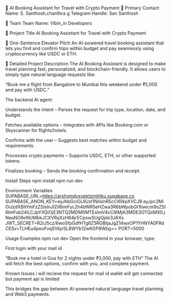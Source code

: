 🧠 AI Booking Assistant for Travel with Crypto Payment
📌 Primary Contact
Name: S. Santhosh,charithra g
Telegram Handle: San Santhosh

👥 Team
Team Name: Vibin_in Developers

📍 Project Title
AI Booking Assistant for Travel with Crypto Payment

🚀 One-Sentence Elevator Pitch
An AI-powered travel booking assistant that lets you find and confirm trips within budget and pay seamlessly using cryptocurrency like USDC or ETH.

📝 Detailed Project Description
The AI Booking Assistant is designed to make travel planning fast, personalized, and blockchain-friendly.
It allows users to simply type natural language requests like:

“Book me a flight from Bangalore to Mumbai this weekend under ₹5,000 and pay with USDC.”

The backend AI agent:

Understands the intent – Parses the request for trip type, location, date, and budget.

Fetches available options – Integrates with APIs like Booking.com or Skyscanner for flights/hotels.

Confirms with the user – Suggests best matches within budget and requirements.

Processes crypto payments – Supports USDC, ETH, or other supported tokens.

Finalizes booking – Sends the booking confirmation and receipt.

Install Steps
npm install 
npm run dev 

Environment Variables
SUPABASE_URL=https://arshxmdyxvpktzmjhlku.supabase.co
SUPABASE_ANON_KEY=eyJhbGciOiJIUzI1NiIsInR5cCI6IkpXVCJ9.eyJpc3MiOiJzdXBhYmFzZSIsInJlZiI6ImFyc2h4bWR5eHZwa3R6bWpobGt1Iiwicm9sZSI6ImFub24iLCJpYXQiOjE3NTQ2MDM0MTEsImV4cCI6MjA3MDE3OTQxMX0.jNeaNO8oNUMbkJCXVRqXzH84jrECpswSUgQjdx3JAXs
JWT_SECRET=R2rJ5cz/6wo5fpGdfHTg6Z5RGBtjaJgZ14wxOP1YHNYA0FRdCESv+TLHEu4peoFvqSVbjrSL8WYb12w6GP8Wbg==
PORT=5000

Usage Examples
npm run dev
Open the frontend in your browser, type:

First login with your mail id

“Book me a hotel in Goa for 2 nights under ₹3,000, pay with ETH”
The AI will fetch the best options, confirm with you, and complete payment.

Known Issues
i will recieve the request for mail id
wallet will get connected but payment api is limited

This bridges the gap between AI-powered natural language travel planning and Web3 payments.
